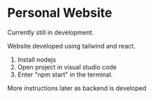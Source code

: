 # Personal Website
Currently still in development. 

Website developed using tailwind and react. 
1. Install nodejs
2. Open project in visual studio code 
3. Enter "npm start" in the terminal.

More instructions later as backend is developed